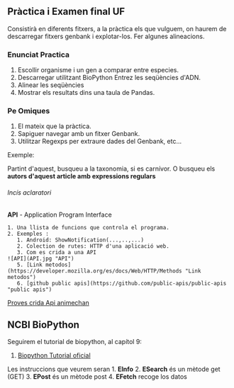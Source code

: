 ## Pràctica i Examen final UF

Consistirà en diferents fitxers, a la pràctica els que vulguem, on haurem de descarregar fitxers genbank i explotar-los. Fer algunes alineacions.

### Enunciat Practica

1. Escollir organisme i un gen a comparar entre especies.
2. Descarregar utilitzant BioPython Entrez les seqüències d'ADN.
3. Alinear les seqüències
4. Mostrar els resultats dins una taula de Pandas.

### Pe Omiques

1. El mateix que la pràctica.
2. Sapiguer navegar amb un fitxer Genbank.
3. Utilitzar Regexps per extraure dades del Genbank, etc...


Exemple:

Partint d'aquest, busqueu a la taxonomia, si es carnívor.
O busqueu els **autors d'aquest article amb expressions regulars**


###### Incís aclaratori

**API** - Application Program Interface

    1. Una llista de funcions que controla el programa.
    2. Exemples : 
       1. Android: ShowNotification(...,..,...)
       2. Colection de rutes: HTTP d'una aplicació web.
       3. Com es crida a una API 
    ![API](API.jpg "API")
       5. [Link metodos](https://developer.mozilla.org/es/docs/Web/HTTP/Methods "Link metodos")
       6. [github public apis](https://github.com/public-apis/public-apis "public apis")
   
   [Proves crida Api animechan](./apis/animechan.py "crida animechan")


   ## NCBI BioPython

   Seguirem el tutorial de biopython, al capítol 9:

   1. [Biopython Tutorial oficial](http://biopython.org/DIST/docs/tutorial/Tutorial.html#sec143 "biopython")
   
   Les instruccions que veurem seran
      1. **EInfo** 
      2. **ESearch** és un mètode get  (GET)
      3. **EPost** és un mètode post
      4. **EFetch** recoge los datos







